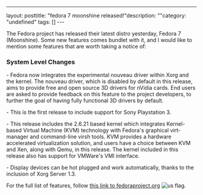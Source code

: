 --- 
layout: posttitle: "fedora 7 moonshine released!"description: ""category: "undefined" tags: [] --- <p>The Fedora project has released their latest distro yesterday, Fedora 7 (Moonshine). Some new features comes bundlet with it, and I would like to mention some features that are worth taking a notice of:</p> <h3>System Level Changes</h3> <p>- Fedora now integrates the experimental nouveau driver within Xorg and the kernel. The nouveau driver, which is disabled by default in this release, aims to provide free and open source 3D drivers for nVidia cards. End users are asked to provide feedback on this feature to the project developers, to further the goal of having fully functional 3D drivers by default.</p> <p>- This is the first release to include support for Sony Playstation 3.</p> <p>- This release includes the 2.6.21 based kernel which integrates Kernel-based Virtual Machine (KVM) technology with Fedora's graphical virt-manager and command-line virsh tools. KVM provides a hardware accelerated virtualization solution, and users have a choice between KVM and Xen, along with Qemu, in this release. The kernel included in this release also has support for VMWare's VMI interface.</p> <p>- Display devices can be hot plugged and work automatically, thanks to the inclusion of Xorg Server 1.3. </p> <p>For the full list of features, follow <a href="http://fedoraproject.org/wiki/F7ReleaseSummary">this link to fedoraproject.org</a> <img src="http://cdn.umedia.no/img/flag/us.png" alt="us flag"/>.</p>